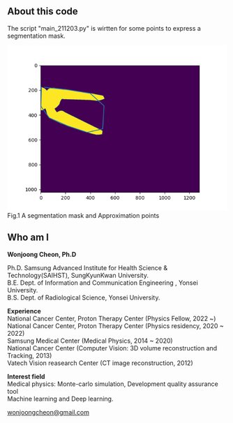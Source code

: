 ## About this code  
The script "main_211203.py" is wirtten for some points to express a segmentation mask.   

<img src = https://github.com/wjcheon/maskApproximation_python/blob/master/result.png />
Fig.1 A segmentation mask and Approximation points    
 
  
## Who am I 
**Wonjoong Cheon, Ph.D**    
  
Ph.D. Samsung Advanced Institute for Health Science & Technology(SAIHST), SungKyunKwan University.    
B.E. Dept. of Information and Communication Engineering , Yonsei University.  
B.S. Dept. of Radiological Science, Yonsei University.  

**Experience**  
National Cancer Center, Proton Therapy Center (Physics Fellow, 2022 ~)  
National Cancer Center, Proton Therapy Center (Physics residency, 2020 ~ 2022)  
Samsung Medical Center (Medical Physics, 2014 ~ 2020)  
National Cancer Center (Computer Vision: 3D volume reconstruction and Tracking, 2013)  
Vatech Vision reasearch Center (CT image reconstruction, 2012)  

**Interest field**  
Medical physics: Monte-carlo simulation, Development quality assurance tool  
Machine learning and Deep learning.  

wonjoongcheon@gmail.com  
